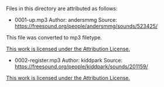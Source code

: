 Files in this directory are attributed as follows:

- 0001-up.mp3
Author: andersmmg
Source: https://freesound.org/people/andersmmg/sounds/523425/

This file was converted to mp3 filetype.

[This work is licensed under the Attribution License.](http://creativecommons.org/licenses/by/3.0/)

- 0002-register.mp3
Author: kiddpark
Source: https://freesound.org/people/kiddpark/sounds/201159/

[This work is licensed under the Attribution License.](http://creativecommons.org/licenses/by/3.0/)
